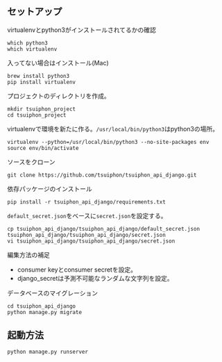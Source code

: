 ## セットアップ

virtualenvとpython3がインストールされてるかの確認
```
which python3
which virtualenv
```

入ってない場合はインストール(Mac)
```
brew install python3
pip install virtualenv
```

プロジェクトのディレクトリを作成。
```
mkdir tsuiphon_project
cd tsuiphon_project
```

virtualenvで環境を新たに作る。`/usr/local/bin/python3`はpython3の場所。
```
virtualenv --python=/usr/local/bin/python3 --no-site-packages env
source env/bin/activate
```

ソースをクローン
```
git clone https://github.com/tsuiphon/tsuiphon_api_django.git
```

依存パッケージのインストール
```
pip install -r tsuiphon_api_django/requirements.txt
```

`default_secret.json`をベースに`secret.json`を設定する。
```
cp tsuiphon_api_django/tsuiphon_api_django/default_secret.json tsuiphon_api_django/tsuiphon_api_django/secret.json
vi tsuiphon_api_django/tsuiphon_api_django/secret.json
```
編集方法の補足
- consumer keyとconsumer secretを設定。
- django_secretは予測不可能なランダムな文字列を設定。

データベースのマイグレーション
```
cd tsuiphon_api_django
python manage.py migrate
```

## 起動方法
```
python manage.py runserver
```

